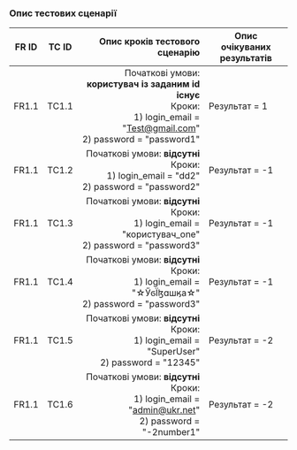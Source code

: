 ### Опис тестових сценарії

| FR ID 	| TC ID 	|                                                                                                  Опис кроків тестового сценарію 	| Опис очікуваних результатів 	|
|:-----:	|:-----:	|--------------------------------------------------------------------------------------------------------------------------------:	|-----------------------------	|
| FR1.1 	| TC1.1 	| Початкові умови: **користувач із заданим id існує**<br>Кроки:<br>1) login_email = "Test@gmail.com"<br>2) password = "password1" 	|        Результат = 1        	|
| FR1.1 	| TC1.2 	| Початкові умови: **відсутні**<br>Кроки:<br>1) login_email = "dd2"<br>2) password = "password2"                                  	|        Результат = -1       	|
| FR1.1 	| TC1.3 	| Початкові умови: **відсутні**<br>Кроки:<br>1) login_email = "користувач_one"<br>2) password = "password3"                       	|        Результат = -1       	|
| FR1.1 	| TC1.4 	| Початкові умови: **відсутні**<br>Кроки:<br>1) login_email = "☆ӲϭΪɮɑшӄа☆"<br>2) password = "password3"                           	|        Результат = -1       	|
| FR1.1 	| TC1.5 	| Початкові умови: **відсутні**<br>Кроки:<br>1) login_email = "SuperUser"<br>2) password = "12345"                                	|        Результат = -2       	|
| FR1.1 	| TC1.6 	| Початкові умови: **відсутні**<br>Кроки:<br>1) login_email = "admin@ukr.net"<br>2) password = "-2number1"                        	|        Результат = -2       	|
